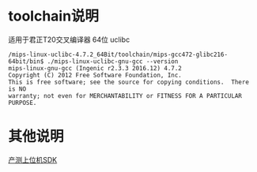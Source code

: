 # toolchain说明

适用于君正T20交叉编译器 64位 uclibc
```shell
/mips-linux-uclibc-4.7.2_64Bit/toolchain/mips-gcc472-glibc216-64bit/bin$ ./mips-linux-uclibc-gnu-gcc --version
mips-linux-gnu-gcc (Ingenic r2.3.3 2016.12) 4.7.2
Copyright (C) 2012 Free Software Foundation, Inc.
This is free software; see the source for copying conditions.  There is NO
warranty; not even for MERCHANTABILITY or FITNESS FOR A PARTICULAR PURPOSE.
```
# 其他说明

[产测上位机SDK](https://github.com/TuyaInc/TUYA_PTS_SDK/)
